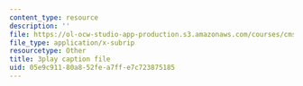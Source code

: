 ```yaml
---
content_type: resource
description: ''
file: https://ol-ocw-studio-app-production.s3.amazonaws.com/courses/cms-608-game-design-spring-2014/05e9c91180a852fea7ffe7c723875185_1506695.vtt
file_type: application/x-subrip
resourcetype: Other
title: 3play caption file
uid: 05e9c911-80a8-52fe-a7ff-e7c723875185
---
```

